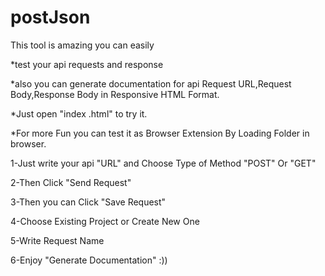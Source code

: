 # postJson
This tool is amazing you can easily 

*test your api requests and response 

*also you can generate documentation for api Request URL,Request Body,Response Body in Responsive HTML Format. 

*Just open "index .html" to try it. 

*For more Fun you can test it as Browser Extension By Loading Folder in browser.

1-Just write your api "URL" and Choose Type of Method "POST" Or  "GET" 

2-Then Click "Send Request" 

3-Then you can Click "Save Request" 

4-Choose Existing Project or Create New One

5-Write Request Name 

6-Enjoy "Generate Documentation" :)) 

